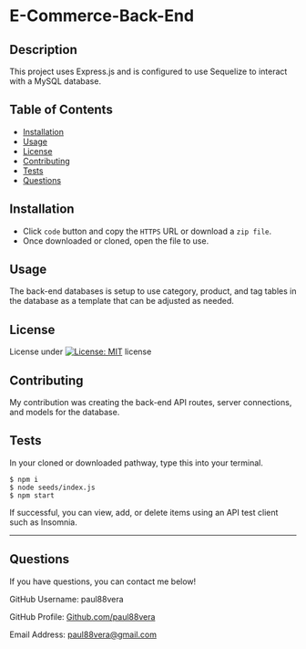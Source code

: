
  # E-Commerce-Back-End

  ## Description
  This project uses Express.js and is configured to use Sequelize to interact with a MySQL database.

  ## Table of Contents
  - [Installation](#installation)
  - [Usage](#usage)
  - [License](#license)
  - [Contributing](#contributing)
  - [Tests](#tests)
  - [Questions](#questions)

  ## Installation
  * Click `code` button and copy the `HTTPS` URL or download a `zip file`.
  * Once downloaded or cloned, open the file to use.

  ## Usage
  The back-end databases is setup to use category, product, and tag tables in the database as a template that can be adjusted as needed.

  ## License
  License under [![License: MIT](https://img.shields.io/badge/License-MIT-yellow.svg)](https://opensource.org/licenses/MIT) license

  ## Contributing
  My contribution was creating the back-end API routes, server connections, and models for the database.

  ## Tests
  In your cloned or downloaded pathway, type this into your terminal. 
  ```
  $ npm i
  $ node seeds/index.js
  $ npm start
  ```
  If successful, you can view, add, or delete items using an API test client such as Insomnia.

----
  ## Questions
  If you have questions, you can contact me below!
  
  GitHub Username: paul88vera

  GitHub Profile: [Github.com/paul88vera](https://github.com/paul88vera/)

  Email Address: paul88vera@gmail.com
 